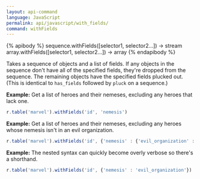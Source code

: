 ```yaml
---
layout: api-command 
language: JavaScript
permalink: api/javascript/with_fields/
command: withFields
---
```


{% apibody %}
sequence.withFields([selector1, selector2...]) → stream
array.withFields([selector1, selector2...]) → array
{% endapibody %}

Takes a sequence of objects and a list of fields. If any objects in the sequence don't
have all of the specified fields, they're dropped from the sequence. The remaining
objects have the specified fields plucked out. (This is identical to `has_fields`
followed by `pluck` on a sequence.)

__Example:__ Get a list of heroes and their nemeses, excluding any heroes that lack one.

```js
r.table('marvel').withFields('id', 'nemesis')
```

__Example:__ Get a list of heroes and their nemeses, excluding any heroes whose nemesis isn't in an evil organization.

```js
r.table('marvel').withFields('id', {'nemesis' : {'evil_organization' : true}})
```

__Example:__ The nested syntax can quickly become overly verbose so there's a shorthand.

```js
r.table('marvel').withFields('id', {'nemesis' : 'evil_organization'})
```

